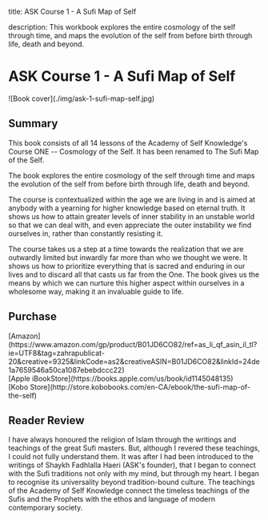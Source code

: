 title: ASK Course 1 - A Sufi Map of Self

description: This workbook explores the entire cosmology of the self through time, and maps the evolution of the self from before birth through life, death and beyond.

# ASK Course 1 - A Sufi Map of Self

<div markdown="1" class="cover-image">
![Book cover](./img/ask-1-sufi-map-self.jpg)
</div>

## Summary

This book consists of all 14 lessons of the Academy of Self Knowledge's Course ONE -- Cosmology of the Self. It has been renamed to The Sufi Map of the Self.

The book explores the entire cosmology of the self through time and maps the evolution of the self from before birth through life, death and beyond.

The course is contextualized within the age we are living in and is aimed at anybody with a yearning for higher knowledge based on eternal truth. It shows us how to attain greater levels of inner stability in an unstable world so that we can deal with, and even appreciate the outer instability we find ourselves in, rather than constantly resisting it.

The course takes us a step at a time towards the realization that we are outwardly limited but inwardly far more than who we thought we were. It shows us how to prioritize everything that is sacred and enduring in our lives and to discard all that casts us far from the One. The book gives us the means by which we can nurture this higher aspect within ourselves in a wholesome way, making it an invaluable guide to life. 

## Purchase

<div markdown="3" class="purchase-link">
[Amazon](https://www.amazon.com/gp/product/B01JD6CO82/ref=as_li_qf_asin_il_tl?ie=UTF8&tag=zahrapublicat-20&creative=9325&linkCode=as2&creativeASIN=B01JD6CO82&linkId=24de1a7659546a50ca1087ebebdccc22)
</div>

<div markdown="3" class="purchase-link">
[Apple iBookStore](https://books.apple.com/us/book/id1145048135)
</div>

<div markdown="3" class="purchase-link">
[Kobo Store](http://store.kobobooks.com/en-CA/ebook/the-sufi-map-of-the-self)
</div>

## Reader Review

I have always honoured the religion of Islam through the writings and teachings of the great Sufi masters. But, although I revered these teachings, I could not fully understand them. It was after I had been introduced to the writings of Shaykh Fadhlalla Haeri (ASK's founder), that I began to connect with the Sufi traditions not only with my mind, but through my heart. I began to recognise its universality beyond tradition-bound culture. The teachings of the Academy of Self Knowledge connect the timeless teachings of the Sufis and the Prophets with the ethos and language of modern contemporary society. 